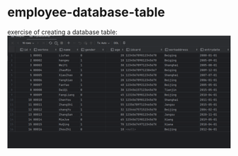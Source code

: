 # employee-database-table
exercise  of creating a database table:
![alt text](https://github.com/Arttissou/employee-database-table/blob/main/screenshot_emptable.png)
